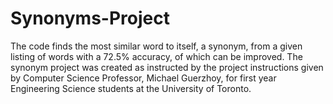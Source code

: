 # Synonyms-Project
The code finds the most similar word to itself, a synonym, from a given listing of words with a 72.5% accuracy, of which can be improved.
The synonym project was created as instructed by the project instructions given by Computer Science Professor, Michael Guerzhoy, for first year Engineering Science students at the University of Toronto.
